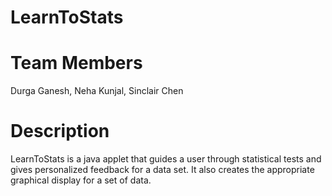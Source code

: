 # LearnToStats

# Team Members #
Durga Ganesh, Neha Kunjal, Sinclair Chen

# Description #
LearnToStats is a java applet that guides a user through statistical tests and gives personalized feedback for a data set. It also creates the appropriate graphical display for a set of data.
